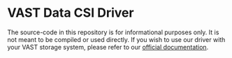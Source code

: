 # VAST Data CSI Driver

The source-code in this repository is for informational purposes only. It is not meant to be compiled or used directly.
If you wish to use our driver with your VAST storage system, please refer to our [official documentation]([https://support.vastdata.com/s/topic/0TOV40000000TtFOAU/vast-csi-driver](https://support.vastdata.com/s/topic/0TOV40000000TwTOAU/vast-csi-driver-23-administrators-guide)).
